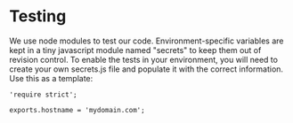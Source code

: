 # Testing

We use node modules to test our code. Environment-specific variables are kept in a tiny javascript module named "secrets" to keep them out of revision control. To enable the tests in your environment, you will need to create your own secrets.js file and populate it with the correct information. Use this as a template:

    'require strict';

    exports.hostname = 'mydomain.com';
